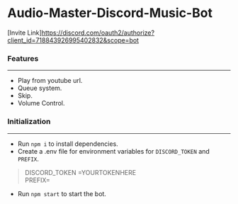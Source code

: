# Audio-Master-Discord-Music-Bot
[Invite Link]https://discord.com/oauth2/authorize?client_id=718843926995402832&scope=bot
### Features

------------

- Play from youtube url.
- Queue system.
- Skip.
- Volume Control.

### Initialization

------------

- Run `npm i` to install dependencies.
- Create a .env file for environment variables for `DISCORD_TOKEN` and `PREFIX`.<br>
> DISCORD_TOKEN =YOURTOKENHERE<br>
> PREFIX=
- Run `npm start` to start the bot.
